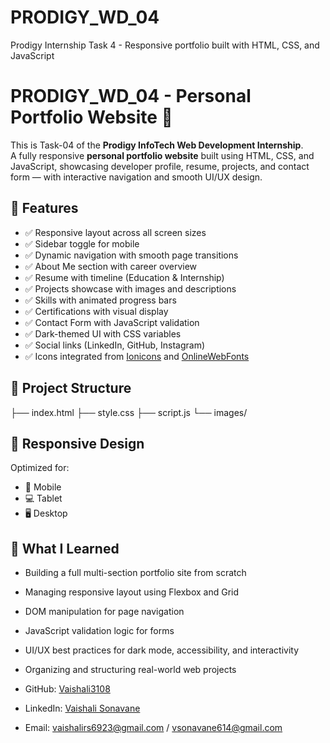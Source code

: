 # PRODIGY_WD_04
Prodigy Internship Task 4 - Responsive portfolio built with HTML, CSS, and JavaScript 

# PRODIGY_WD_04 - Personal Portfolio Website 🚀

This is Task-04 of the **Prodigy InfoTech Web Development Internship**.  
A fully responsive **personal portfolio website** built using HTML, CSS, and JavaScript, showcasing developer profile, resume, projects, and contact form — with interactive navigation and smooth UI/UX design.

## 🔧 Features

- ✅ Responsive layout across all screen sizes
- ✅ Sidebar toggle for mobile
- ✅ Dynamic navigation with smooth page transitions
- ✅ About Me section with career overview
- ✅ Resume with timeline (Education & Internship)
- ✅ Projects showcase with images and descriptions
- ✅ Skills with animated progress bars
- ✅ Certifications with visual display
- ✅ Contact Form with JavaScript validation
- ✅ Dark-themed UI with CSS variables
- ✅ Social links (LinkedIn, GitHub, Instagram)
- ✅ Icons integrated from [Ionicons](https://ionic.io/ionicons) and [OnlineWebFonts](https://www.onlinewebfonts.com/icon/560905)


## 📂 Project Structure

├── index.html
├── style.css
├── script.js
└── images/

## 📱 Responsive Design

Optimized for:
- 📱 Mobile
- 💻 Tablet
- 🖥️ Desktop

## 🧠 What I Learned

- Building a full multi-section portfolio site from scratch
- Managing responsive layout using Flexbox and Grid
- DOM manipulation for page navigation
- JavaScript validation logic for forms
- UI/UX best practices for dark mode, accessibility, and interactivity
- Organizing and structuring real-world web projects


- GitHub: [Vaishali3108](https://github.com/Vaishali3108)
- LinkedIn: [Vaishali Sonavane](https://www.linkedin.com/in/vaishali-sonavane-086399310/)
- Email: vaishalirs6923@gmail.com / vsonavane614@gmail.com

